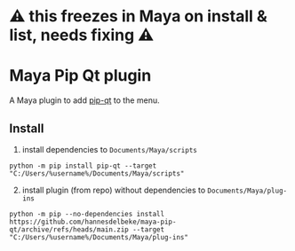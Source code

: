 # ⚠️ this freezes in Maya on install & list, needs fixing ⚠️

# Maya Pip Qt plugin

A Maya plugin to add [pip-qt](https://github.com/hannesdelbeke/pip-qt) to the menu. 

## Install
1. install dependencies to `Documents/Maya/scripts`
```
python -m pip install pip-qt --target "C:/Users/%username%/Documents/Maya/scripts"
```
2. install plugin (from repo) without dependencies to `Documents/Maya/plug-ins`
```
python -m pip --no-dependencies install https://github.com/hannesdelbeke/maya-pip-qt/archive/refs/heads/main.zip --target "C:/Users/%username%/Documents/Maya/plug-ins"
```
